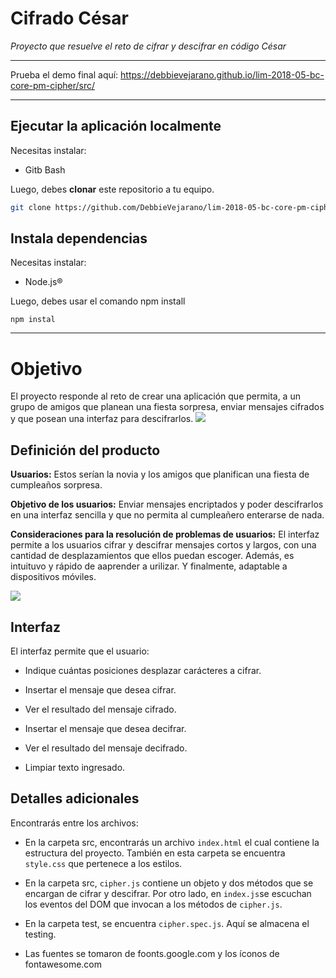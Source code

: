 # Cifrado César 
_Proyecto que resuelve el reto de cifrar y descifrar en código César_

***
Prueba el demo final aquí: https://debbievejarano.github.io/lim-2018-05-bc-core-pm-cipher/src/

***
## Ejecutar la aplicación localmente

Necesitas instalar:
* Gitb Bash

Luego, debes **clonar** este repositorio a tu equipo.
```bash
git clone https://github.com/DebbieVejarano/lim-2018-05-bc-core-pm-cipher.git
```

## Instala dependencias
Necesitas instalar:
* Node.js®

Luego, debes usar el comando npm install 
```
npm instal
```

***
# Objetivo
El proyecto responde al reto de crear una aplicación que permita, a un grupo de amigos que planean una fiesta sorpresa, enviar mensajes cifrados y que posean una interfaz para descifrarlos.
![](https://fotos.subefotos.com/eb6a5352fc51d649b95f70c5a48a1bb6o.png) 

## Definición del producto

**Usuarios:** Estos serían la novia y los amigos que planifican una fiesta de cumpleaños sorpresa.

**Objetivo de los usuarios:** Enviar mensajes encriptados y poder descifrarlos en una interfaz sencilla y que no permita al cumpleañero enterarse de nada.

**Consideraciones para la resolución de problemas de usuarios:** El interfaz permite a los usuarios cifrar y descifrar mensajes cortos y largos, con una cantidad de desplazamientos que ellos puedan escoger. Además, es intuituvo y rápido de aaprender a urilizar. Y finalmente, adaptable a dispositivos móviles.

![](https://subefotos.com/ver/?1c9ae6057d7c2f95ba26068aba7e06eco.png#codigos)

## Interfaz
El interfaz permite que el usuario:

* Indique cuántas posiciones desplazar carácteres a cifrar.

* Insertar el mensaje que desea cifrar.

* Ver el resultado del mensaje cifrado.

* Insertar el mensaje que desea decifrar.

* Ver el resultado del mensaje decifrado.

* Limpiar texto ingresado.

## Detalles adicionales
Encontrarás entre los archivos:

* En la carpeta src, encontrarás un archivo `index.html` el cual contiene la estructura del proyecto. También en esta carpeta se encuentra `style.css` que pertenece a los estilos.
* En la carpeta src, `cipher.js` contiene un objeto y dos métodos que se encargan de cifrar y descifrar. Por otro lado, en `index.js`se escuchan los eventos del DOM que invocan a los métodos de `cipher.js`.

* En la carpeta test, se encuentra `cipher.spec.js`. Aquí se almacena el testing.

* Las fuentes se tomaron de foonts.google.com y los íconos de fontawesome.com


